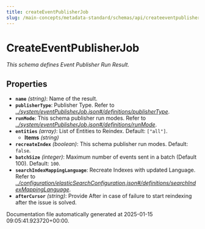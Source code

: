 ```yaml
---
title: createEventPublisherJob
slug: /main-concepts/metadata-standard/schemas/api/createeventpublisherjob
---
```


# CreateEventPublisherJob

*This schema defines Event Publisher Run Result.*

## Properties

- **`name`** *(string)*: Name of the result.
- **`publisherType`**: Publisher Type. Refer to *[../system/eventPublisherJob.json#/definitions/publisherType](#/system/eventPublisherJob.json#/definitions/publisherType)*.
- **`runMode`**: This schema publisher run modes. Refer to *[../system/eventPublisherJob.json#/definitions/runMode](#/system/eventPublisherJob.json#/definitions/runMode)*.
- **`entities`** *(array)*: List of Entities to Reindex. Default: `["all"]`.
  - **Items** *(string)*
- **`recreateIndex`** *(boolean)*: This schema publisher run modes. Default: `false`.
- **`batchSize`** *(integer)*: Maximum number of events sent in a batch (Default 100). Default: `100`.
- **`searchIndexMappingLanguage`**: Recreate Indexes with updated Language. Refer to *[../configuration/elasticSearchConfiguration.json#/definitions/searchIndexMappingLanguage](#/configuration/elasticSearchConfiguration.json#/definitions/searchIndexMappingLanguage)*.
- **`afterCursor`** *(string)*: Provide After in case of failure to start reindexing after the issue is solved.


Documentation file automatically generated at 2025-01-15 09:05:41.923720+00:00.
